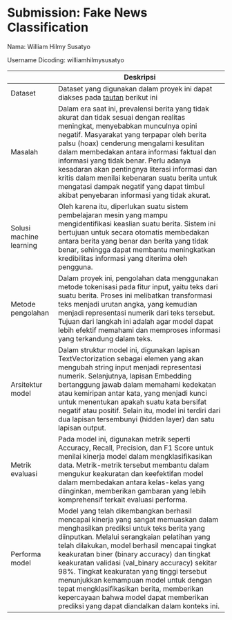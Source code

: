 # Submission: Fake News Classification

Nama: William Hilmy Susatyo

Username Dicoding: williamhilmysusatyo


| | Deskripsi |
| ----------- | ----------- |
| Dataset | Dataset yang digunakan dalam proyek ini dapat diakses pada [tautan](https://www.kaggle.com/datasets/clmentbisaillon/fake-and-real-news-dataset) berikut ini|
| Masalah | Dalam era saat ini, prevalensi berita yang tidak akurat dan tidak sesuai dengan realitas meningkat, menyebabkan munculnya opini negatif. Masyarakat yang terpapar oleh berita palsu (hoax) cenderung mengalami kesulitan dalam membedakan antara informasi faktual dan informasi yang tidak benar. Perlu adanya kesadaran akan pentingnya literasi informasi dan kritis dalam menilai kebenaran suatu berita untuk mengatasi dampak negatif yang dapat timbul akibat penyebaran informasi yang tidak akurat. |
| Solusi machine learning | Oleh karena itu, diperlukan suatu sistem pembelajaran mesin yang mampu mengidentifikasi keaslian suatu berita. Sistem ini bertujuan untuk secara otomatis membedakan antara berita yang benar dan berita yang tidak benar, sehingga dapat membantu meningkatkan kredibilitas informasi yang diterima oleh pengguna. |
| Metode pengolahan | Dalam proyek ini, pengolahan data menggunakan metode tokenisasi pada fitur input, yaitu teks dari suatu berita. Proses ini melibatkan transformasi teks menjadi urutan angka, yang kemudian menjadi representasi numerik dari teks tersebut. Tujuan dari langkah ini adalah agar model dapat lebih efektif memahami dan memproses informasi yang terkandung dalam teks. |
| Arsitektur model | Dalam struktur model ini, digunakan lapisan TextVectorization sebagai elemen yang akan mengubah string input menjadi representasi numerik. Selanjutnya, lapisan Embedding bertanggung jawab dalam memahami kedekatan atau kemiripan antar kata, yang menjadi kunci untuk menentukan apakah suatu kata bersifat negatif atau positif. Selain itu, model ini terdiri dari dua lapisan tersembunyi (hidden layer) dan satu lapisan output. |
| Metrik evaluasi | Pada model ini, digunakan metrik seperti Accuracy, Recall, Precision, dan F1 Score untuk menilai kinerja model dalam mengklasifikasikan data. Metrik-metrik tersebut membantu dalam mengukur keakuratan dan keefektifan model dalam membedakan antara kelas-kelas yang diinginkan, memberikan gambaran yang lebih komprehensif terkait evaluasi performa.|
| Performa model | Model yang telah dikembangkan berhasil mencapai kinerja yang sangat memuaskan dalam menghasilkan prediksi untuk teks berita yang diinputkan. Melalui serangkaian pelatihan yang telah dilakukan, model berhasil mencapai tingkat keakuratan biner (binary accuracy) dan tingkat keakuratan validasi (val_binary accuracy) sekitar 98%. Tingkat keakuratan yang tinggi tersebut menunjukkan kemampuan model untuk dengan tepat mengklasifikasikan berita, memberikan kepercayaan bahwa model dapat memberikan prediksi yang dapat diandalkan dalam konteks ini.|
